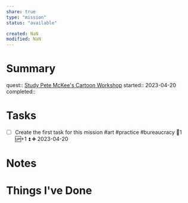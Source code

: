 ```yaml
---
share: true
type: "mission"
status: "available"

created: NaN 
modified: NaN
---
```

 
# Summary
quest:: [Study Pete McKee's Cartoon Workshop](./Study%20Pete%20McKee's%20Cartoon%20Workshop.md)
started:: 2023-04-20
completed::
# Tasks
- [ ] Create the first task for this mission #art #practice #bureaucracy 🥄1 🆙+1 ⏫ ➕ 2023-04-20
# Notes

# Things I've Done